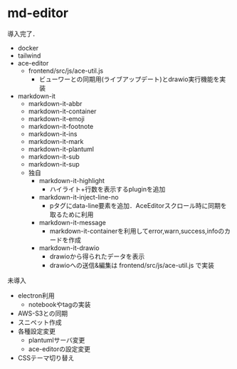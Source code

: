 # md-editor

導入完了．

* docker
* tailwind
* ace-editor
    * frontend/src/js/ace-util.js
        * ビューワーとの同期用(ライブアップデート)とdrawio実行機能を実装
* markdown-it
    * markdown-it-abbr
    * markdown-it-container
    * markdown-it-emoji
    * markdown-it-footnote
    * markdown-it-ins
    * markdown-it-mark
    * markdown-it-plantuml
    * markdown-it-sub
    * markdown-it-sup
    * 独自
        * markdown-it-highlight
            * ハイライト+行数を表示するpluginを追加
        * markdown-it-inject-line-no
            * pタグにdata-line要素を追加．AceEditorスクロール時に同期を取るために利用
        * markdown-it-message
            * markdown-it-containerを利用してerror,warn,success,infoのカードを作成
        * markdown-it-drawio
            * drawioから得られたデータを表示
            * drawioへの送信&編集は frontend/src/js/ace-util.js で実装

未導入

* electron利用
    * notebookやtagの実装
* AWS-S3との同期
* スニペット作成
* 各種設定変更
    * plantumlサーバ変更
    * ace-editorの設定変更
* CSSテーマ切り替え
